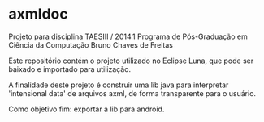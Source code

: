 # axmldoc
Projeto para disciplina TAESIII / 2014.1
Programa de Pós-Graduação em Ciência da Computação
Bruno Chaves de Freitas

Este repositório contém o projeto utilizado no Eclipse Luna, que pode ser baixado e importado para utilização.

A finalidade deste projeto é construir uma lib java para interpretar 'intensional data' de arquivos axml, de forma transparente para o usuário.

Como objetivo fim: exportar a lib para android.
